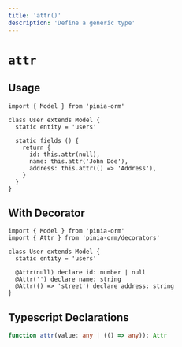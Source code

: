```yaml
---
title: 'attr()'
description: 'Define a generic type'
---
```


# `attr`

## Usage

````js[User.js]
import { Model } from 'pinia-orm'

class User extends Model {
  static entity = 'users'

  static fields () {
    return {
      id: this.attr(null),
      name: this.attr('John Doe'),
      address: this.attr(() => 'Address'),
    }
  }
}
````

## With Decorator

````ts[User.ts]
import { Model } from 'pinia-orm'
import { Attr } from 'pinia-orm/decorators'

class User extends Model {
  static entity = 'users'
  
  @Attr(null) declare id: number | null
  @Attr('') declare name: string
  @Attr(() => 'street') declare address: string
}
````

## Typescript Declarations

````ts
function attr(value: any | (() => any)): Attr
````
